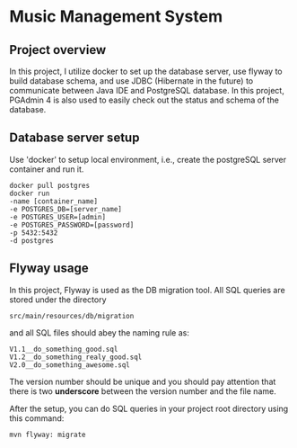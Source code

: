 # Music Management System

## Project overview

In this project, I utilize docker to set up the database server, use flyway to build database schema, and use JDBC (Hibernate in the future) to communicate between Java IDE and PostgreSQL database. In this project, PGAdmin 4 is also used to easily check out the status and schema of the database.

## Database server setup

Use 'docker' to setup local environment, i.e., create the postgreSQL server container and run it.

	docker pull postgres
	docker run 
	-name [container_name] 
	-e POSTGRES_DB=[server_name] 
	-e POSTGRES_USER=[admin] 
	-e POSTGRES_PASSWORD=[password]
	-p 5432:5432 
	-d postgres

## Flyway usage

In this project, Flyway is used as the DB migration tool. All SQL queries are stored under the directory

	src/main/resources/db/migration
	
and all SQL files should abey the naming rule as:

	V1.1__do_something_good.sql
	V1.2__do_something_realy_good.sql
	V2.0__do_something_awesome.sql
	
The version number should be unique and you should pay attention that there is two **underscore** between the version number and the file name.

After the setup, you can do SQL queries in your project root directory using this command:

	mvn flyway: migrate
	
